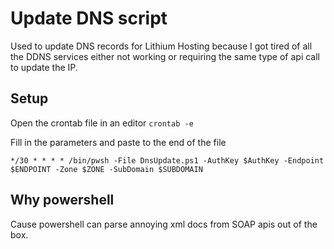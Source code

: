 # Update DNS script

Used to update DNS records for Lithium Hosting because I got tired of all the DDNS services either not working or requiring the same type of api call to update the IP.

## Setup

Open the crontab file in an editor
`crontab -e`

Fill in the parameters and paste to the end of the file

`*/30 * * * * /bin/pwsh -File DnsUpdate.ps1 -AuthKey $AuthKey -Endpoint $ENDPOINT -Zone $ZONE -SubDomain $SUBDOMAIN`

## Why powershell

Cause powershell can parse annoying xml docs from SOAP apis out of the box.

